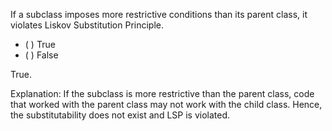<panel header="{{ icon_Q_A }} Is this LSP?">
<question>

If a subclass imposes more restrictive conditions than its parent class, it violates Liskov Substitution Principle.

- ( ) True
- ( ) False

<div slot="answer">

True.

Explanation: If the subclass is more restrictive than the parent class, code that worked with the parent class may not work with the child class. Hence, the substitutability does not exist and LSP is violated. 

</div>
</question>
</panel>
